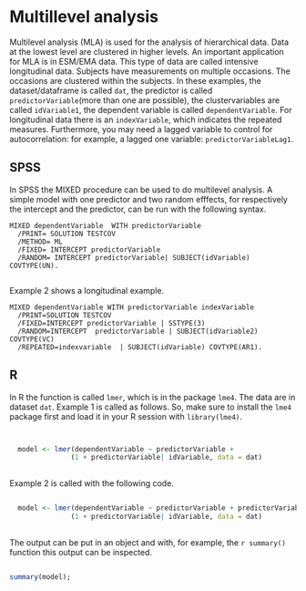 # Multillevel analysis

Multilevel analysis (MLA) is used for the analysis of hierarchical data. Data at the lowest level are clustered in higher levels. An important application for MLA is in ESM/EMA data. This type of data are called intensive longitudinal data. Subjects have measurements on multiple occasions. The occasions are clustered within the subjects. In these examples, the dataset/dataframe is called `dat`, the predictor  is called `predictorVariable`(more than one are possible), the clustervariables are called `idVariable1`, the dependent variable is called `dependentVariable`. For longitudinal data there is an `indexVariable`, which indicates the repeated measures. Furthermore, you may need a lagged variable to control for autocorrelation: for example, a lagged one variable: `predictorVariableLag1`.

## SPSS

In SPSS the MIXED procedure can be used to do multilevel analysis. A simple model with one predictor and two random efffects, for respectively the intercept and the predictor, can be run with the following syntax.

```
MIXED dependentVariable  WITH predictorVariable
  /PRINT= SOLUTION TESTCOV
  /METHOD= ML
  /FIXED= INTERCEPT predictorVariable 
  /RANDOM= INTERCEPT predictorVariable| SUBJECT(idVariable)  COVTYPE(UN).


```

Example 2 shows a longitudinal example.

```
MIXED dependentVariable WITH predictorVariable indexVariable
  /PRINT=SOLUTION TESTCOV
  /FIXED=INTERCEPT predictorVariable | SSTYPE(3)
  /RANDOM=INTERCEPT  predictorVariable | SUBJECT(idVariable2) COVTYPE(VC)
  /REPEATED=indexvariable  | SUBJECT(idVariable) COVTYPE(AR1).

```

## R

In R the function is called `lmer`, which is in the  package `lme4`. The data are in dataset `dat`. Example 1 is called as follows. So, make sure to install the `lme4` package first and load it in your R session with `library(lme4)`.

```r


  model <- lmer(dependentVariable ~ predictorVariable + 
               (1 + predictorVariable| idVariable, data = dat)
  
```

Example 2 is called with the following code.

```r

  model <- lmer(dependentVariable ~ predictorVariable + predictorVariableLag1 +
               (1 + predictorVariable| idVariable, data = dat)
 
```

The output can be put in an object and with, for example, the `r summary()` function this output can be inspected.

```r

summary(model);

```
